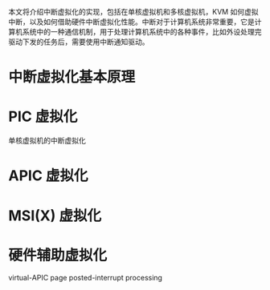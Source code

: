本文将介绍中断虚拟化的实现，包括在单核虚拟机和多核虚拟机，KVM 如何虚拟中断，以及如何借助硬件中断虚拟化性能。中断对于计算机系统非常重要，它是计算机系统中的一种通信机制，用于处理计算机系统中的各种事件，比如外设处理完驱动下发的任务后，需要使用中断通知驱动。

# 中断虚拟化基本原理


# PIC 虚拟化
单核虚拟机的中断虚拟化

# APIC 虚拟化

# MSI(X) 虚拟化

# 硬件辅助虚拟化
virtual-APIC page
posted-interrupt processing
